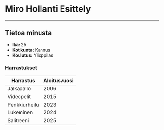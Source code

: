 # Miro Hollanti Esittely

---

## Tietoa minusta

- **Ikä:** 25
- **Kotikunta:** Kannus
- **Koulutus:** Ylioppilas

### Harrastukset

| Harrastus | Aloitusvuosi | 
| --------- | ----------- | 
| Jalkapallo | 2006 | 
| Videopelit | 2015 | 
| Penkkiurheilu | 2023 | 
| Lukeminen | 2024 | 
| Salitreeni | 2025 | 